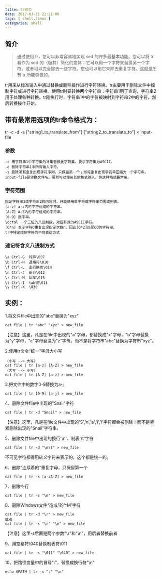 ```yaml
---
title: tr命令
date: 2017-03-31 21:21:06
tags: [ shell,linux ]
categories: shell
---
```


## 简介

>通过使用 tr，您可以非常容易地实现 sed 的许多最基本功能。您可以将 tr 看作为 sed 的（极其）简化的变体：它可以用一个字符来替换另一个字符，或者可以完全除去一些字符。您也可以用它来除去重复字符。这就是所有 tr 所能够做的。 

tr用来从标准输入中通过替换或删除操作进行字符转换。tr主要用于删除文件中控制字符或进行字符转换。使用tr时要转换两个字符串：字符串1用于查询，字符串2用于处理各种转换。tr刚执行时，字符串1中的字符被映射到字符串2中的字符，然后转换操作开始。


## 带有最常用选项的tr命令格式为：
tr -c -d -s ["string1_to_translate_from"] ["string2_to_translate_to"] < input-file


### 参数
```
-c 用字符串1中字符集的补集替换此字符集，要求字符集为ASCII。
-d 删除字符串1中所有输入字符。
-s 删除所有重复出现字符序列，只保留第一个；即将重复出现字符串压缩为一个字符串。
input-file是转换文件名。虽然可以使用其他格式输入，但这种格式最常用。
```

### 字符范围
```
指定字符串1或字符串2的内容时，只能使用单字符或字符串范围或列表。
[a-z] a-z内的字符组成的字符串。
[A-Z] A-Z内的字符组成的字符串。
[0-9] 数字串。
\octal 一个三位的八进制数，对应有效的ASCII字符。
[O*n] 表示字符O重复出现指定次数n。因此[O*2]匹配OO的字符串。
tr中特定控制字符的不同表达方式
```
### 速记符含义八进制方式
```
\a Ctrl-G  铃声\007
\b Ctrl-H  退格符\010
\f Ctrl-L  走行换页\014
\n Ctrl-J  新行\012
\r Ctrl-M  回车\015
\t Ctrl-I  tab键\011
\v Ctrl-X  \030
```

## 实例：
1.将文件file中出现的"abc"替换为"xyz"

```
cat file | tr "abc" "xyz" > new_file
```

【注意】这里，凡是在file中出现的"a"字母，都替换成"x"字母，"b"字母替换为"y"字母，"c"字母替换为"z"字母。而不是将字符串"abc"替换为字符串"xyz"。
 
2.使用tr命令“统一”字母大小写

```
（小写 --> 大写）
cat file | tr [a-z] [A-Z] > new_file
（大写 --> 小写）
cat file | tr [A-Z] [a-z] > new_file
```

3.把文件中的数字0-9替换为a-j
```
cat file | tr [0-9] [a-j] > new_file
```
4、删除文件file中出现的"Snail"字符
``` 
cat file | tr -d "Snail" > new_file
```
 
【注意】这里，凡是在file文件中出现的'S','n','a','i','l'字符都会被删除！而不是紧紧删除出现的"Snail”字符串。
 
5、删除文件file中出现的换行'\n'、制表'\t'字符
``` 
cat file | tr -d "\n\t" > new_file
```  
不可见字符都得用转义字符来表示的，这个都是统一的。
 
6、删除“连续着的”重复字母，只保留第一个
``` 
cat file | tr -s [a-zA-Z] > new_file
``` 
7、删除空行
``` 
cat file | tr -s "\n" > new_file
```
8、删除Windows文件“造成”的'^M'字符
``` 
cat file | tr -d "\r" > new_file
或者
cat file | tr -s "\r" "\n" > new_file
``` 
【注意】这里-s后面是两个参数"\r"和"\n"，用后者替换前者
 
9、用空格符\040替换制表符\011
``` 
cat file | tr -s "\011" "\040" > new_file
```
10、把路径变量中的冒号":"，替换成换行符"\n"

```
echo $PATH | tr -s ":" "\n"
```